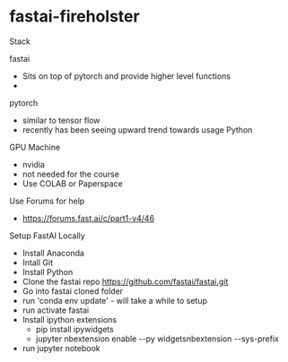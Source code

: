 # fastai-fireholster
 
Stack

 fastai 
  - Sits on top of pytorch and provide higher level functions
  - 
 pytorch 
  - similar to tensor flow
  - recently has been seeing upward trend towards usage
 Python

 GPU Machine
  - nvidia
  - not needed for the course
  - Use COLAB or Paperspace
  
Use Forums for help
  - https://forums.fast.ai/c/part1-v4/46

Setup FastAI Locally
 - Install Anaconda
 - Intall Git
 - Install Python
 - Clone the fastai repo https://github.com/fastai/fastai.git
 - Go into fastai cloned folder
 - run 'conda env update' - will take a while to setup
 - run activate fastai
 - Install ipython extensions
    - pip install ipywidgets
    - jupyter nbextension enable --py widgetsnbextension --sys-prefix
- run jupyter notebook  
 
  
 
